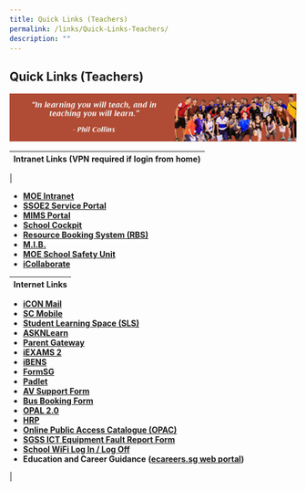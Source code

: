 ```yaml
---
title: Quick Links (Teachers)
permalink: /links/Quick-Links-Teachers/
description: ""
---
```

## Quick Links (Teachers)

![](/images/Staffs%20Link.jpeg)

| Intranet Links (VPN required if login from home) |
| --- |
| 
*   **[MOE Intranet](https://intranet.moe.gov.sg/Pages/Home.aspx)**
*   [**SSOE2 Service Portal**](https://ssoe2.moe.edu.sg/)
*   [**MIMS Portal**](https://idp.mims.moe.gov.sg/nidp/saml2/sso)
*   **[School Cockpit](https://schoolcockpit.moe.gov.sg/)**
*   [**Resource Booking System (RBS)**](https://rbs.avero-tech.com/login.html)
*   **[M.I.B.](https://ideas.moe.gov.sg/)**
*   **[MOE School Safety Unit](https://intranet.moe.gov.sg/schoolsafety)**
*   **[iCollaborate](https://icollaborate.moe.gov.sg/)**

| Internet Links |
| --- |

*   **[iCON Mail](https://icon.moe.edu.sg/)**
*   **[SC Mobile](https://scmobile.moe.edu.sg/login)**
*   **[Student Learning Space (SLS)](https://vle.learning.moe.edu.sg/login)**
*   **[ASKNLearn](https://lms.asknlearn.com/STGSS/login.aspx)**
*   **[Parent Gateway](https://pg.moe.edu.sg/)**
*   [**iEXAMS 2**](https://iexams.seab.gov.sg/login)
*   [**iBENS**](https://ibens.moe.gov.sg/rm/)
*   **[FormSG](https://form.gov.sg/#!/)**
*   **[Padlet](https://sgss.padlet.org/auth/login)**
*   [**AV Support Form**](https://docs.google.com/spreadsheets/d/1mWqbDgZ2XZSeM-GwfpB_GDyVDuGI7wgeNkchZZ-mLU0/edit#gid=0)
*   [**Bus Booking Form**](https://go.gov.sg/sgss-bus-booking-form)
*   **[OPAL 2.0](https://idm.opal2.moe.edu.sg/account/login?returnUrl=%2Fconnect%2Fauthorize%2Fcallback%3Fresponse_type%3Dcode%26client_id%3DOpal2WebApp%26state%3DbujKA_Ssa1hFH-2eB309RTxmIS4A1ynS5BYWsk4HSFtZX%26redirect_uri%3Dhttps%253A%252F%252Fwww.opal2.moe.edu.sg%252Fapp%252Findex.html%26scope%3Dprofile%2520cxprofile%2520openid%2520cxDomainInternalApi%26code_challenge%3DYDaFZhXw4TBk3RpzcQ4MNT-fODXs3NKw2XV0TSxHfPI%26code_challenge_method%3DS256%26nonce%3DbujKA_Ssa1hFH-2eB309RTxmIS4A1ynS5BYWsk4HSFtZX)**
*   **[HRP](https://www.hrp.gov.sg/)**
*   **[Online Public Access Catalogue (OPAC)](https://schoolibrary.moe.edu.sg/stgabrielssec)**
*   [**SGSS ICT Equipment Fault Report Form**](https://docs.google.com/forms/d/e/1FAIpQLSf2n6WW2c4xLi-gkrptbPSFmTmVrpuqTC0Q2NY7gEEgY1uGmA/viewform)
*   **[School WiFi Log In / Log Off](https://portal.swn.moe.edu.sg/)**
*   **Education and Career Guidance** **([ecareers.sg web portal](https://ecareers.sg/G_Login_SG/ecareersLogin.asp))**

 |